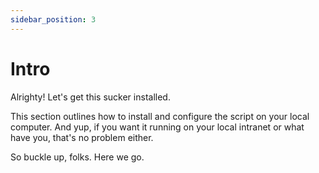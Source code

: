 ```yaml
---
sidebar_position: 3
---
```


# Intro

Alrighty! Let's get this sucker installed. 

This section outlines how to install and configure the script on your local computer. And yup, if you want it running
on your local intranet or what have you, that's no problem either. 

So buckle up, folks. Here we go.
